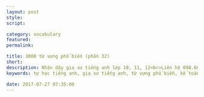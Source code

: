 ```yaml
---
layout: post
style:
script:

category: vocabulary
featured:
permalink:

title: 3000 từ vựng phổ biến (phần 32)
short: 
description: Nhận dậy gia sư tiếng anh lớp 10, 11, 12<br>Liên hệ 098.66.77.99.3<br>Anh Thịnh
keywords: tự học tiếng anh, gia sư tiếng anh, từ vựng phổ biến, kế toán, vocabulary, accountant

date: 2017-07-27 07:35:00
---
```

